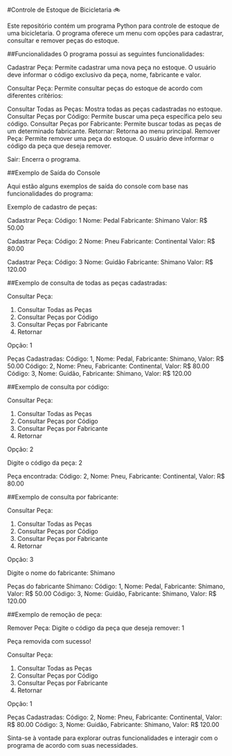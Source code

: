 #Controle de Estoque de Bicicletaria 🚲

Este repositório contém um programa Python para controle de estoque de uma bicicletaria. O programa oferece um menu com opções para cadastrar, consultar e remover peças do estoque.

##Funcionalidades
O programa possui as seguintes funcionalidades:

Cadastrar Peça: Permite cadastrar uma nova peça no estoque. O usuário deve informar o código exclusivo da peça, nome, fabricante e valor.

Consultar Peça: Permite consultar peças do estoque de acordo com diferentes critérios:

Consultar Todas as Peças: Mostra todas as peças cadastradas no estoque.
Consultar Peças por Código: Permite buscar uma peça específica pelo seu código.
Consultar Peças por Fabricante: Permite buscar todas as peças de um determinado fabricante.
Retornar: Retorna ao menu principal.
Remover Peça: Permite remover uma peça do estoque. O usuário deve informar o código da peça que deseja remover.

Sair: Encerra o programa.

##Exemplo de Saída do Console

Aqui estão alguns exemplos de saída do console com base nas funcionalidades do programa:

Exemplo de cadastro de peças:

Cadastrar Peça:
Código: 1
Nome: Pedal
Fabricante: Shimano
Valor: R$ 50.00

Cadastrar Peça:
Código: 2
Nome: Pneu
Fabricante: Continental
Valor: R$ 80.00

Cadastrar Peça:
Código: 3
Nome: Guidão
Fabricante: Shimano
Valor: R$ 120.00


##Exemplo de consulta de todas as peças cadastradas:

Consultar Peça:
1) Consultar Todas as Peças
2) Consultar Peças por Código
3) Consultar Peças por Fabricante
4) Retornar

Opção: 1

Peças Cadastradas:
Código: 1, Nome: Pedal, Fabricante: Shimano, Valor: R$ 50.00
Código: 2, Nome: Pneu, Fabricante: Continental, Valor: R$ 80.00
Código: 3, Nome: Guidão, Fabricante: Shimano, Valor: R$ 120.00


##Exemplo de consulta por código:

Consultar Peça:
1) Consultar Todas as Peças
2) Consultar Peças por Código
3) Consultar Peças por Fabricante
4) Retornar

Opção: 2

Digite o código da peça: 2

Peça encontrada:
Código: 2, Nome: Pneu, Fabricante: Continental, Valor: R$ 80.00


##Exemplo de consulta por fabricante:

Consultar Peça:
1) Consultar Todas as Peças
2) Consultar Peças por Código
3) Consultar Peças por Fabricante
4) Retornar

Opção: 3

Digite o nome do fabricante: Shimano

Peças do fabricante Shimano:
Código: 1, Nome: Pedal, Fabricante: Shimano, Valor: R$ 50.00
Código: 3, Nome: Guidão, Fabricante: Shimano, Valor: R$ 120.00


##Exemplo de remoção de peça:

Remover Peça:
Digite o código da peça que deseja remover: 1

Peça removida com sucesso!

Consultar Peça:
1) Consultar Todas as Peças
2) Consultar Peças por Código
3) Consultar Peças por Fabricante
4) Retornar

Opção: 1

Peças Cadastradas:
Código: 2, Nome: Pneu, Fabricante: Continental, Valor: R$ 80.00
Código: 3, Nome: Guidão, Fabricante: Shimano, Valor: R$ 120.00


Sinta-se à vontade para explorar outras funcionalidades e interagir com o programa de acordo com suas necessidades.


